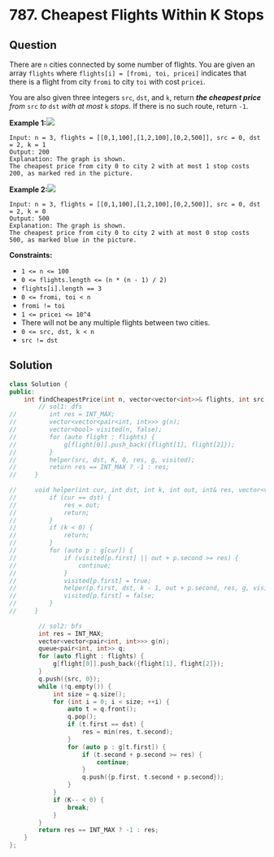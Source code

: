 # 787. Cheapest Flights Within K Stops

## Question

There are `n` cities connected by some number of flights. You are given an array `flights` where `flights[i] = [fromi, toi, pricei]` indicates that there is a flight from city `fromi` to city `toi` with cost `pricei`.

You are also given three integers `src`, `dst`, and `k`, return _**the cheapest price** from_ `src` _to_ `dst` _with at most_ `k` _stops._ If there is no such route, return `-1`.

**Example 1:**![](https://s3-lc-upload.s3.amazonaws.com/uploads/2018/02/16/995.png)

```
Input: n = 3, flights = [[0,1,100],[1,2,100],[0,2,500]], src = 0, dst = 2, k = 1
Output: 200
Explanation: The graph is shown.
The cheapest price from city 0 to city 2 with at most 1 stop costs 200, as marked red in the picture.
```

**Example 2:**![](https://s3-lc-upload.s3.amazonaws.com/uploads/2018/02/16/995.png)

```
Input: n = 3, flights = [[0,1,100],[1,2,100],[0,2,500]], src = 0, dst = 2, k = 0
Output: 500
Explanation: The graph is shown.
The cheapest price from city 0 to city 2 with at most 0 stop costs 500, as marked blue in the picture.
```

**Constraints:**

* `1 <= n <= 100`
* `0 <= flights.length <= (n * (n - 1) / 2)`
* `flights[i].length == 3`
* `0 <= fromi, toi < n`
* `fromi != toi`
* `1 <= pricei <= 10^4`
* There will not be any multiple flights between two cities.
* `0 <= src, dst, k < n`
* `src != dst`

## Solution

```cpp
class Solution {
public:
    int findCheapestPrice(int n, vector<vector<int>>& flights, int src, int dst, int K) {
        // sol1: dfs
//         int res = INT_MAX;
//         vector<vector<pair<int, int>>> g(n);
//         vector<bool> visited(n, false);
//         for (auto flight : flights) {
//             g[flight[0]].push_back({flight[1], flight[2]});
//         }
//         helper(src, dst, K, 0, res, g, visited);
//         return res == INT_MAX ? -1 : res;
//     }
    
//     void helper(int cur, int dst, int k, int out, int& res, vector<vector<pair<int, int>>>& g, vector<bool>& visited) {
//         if (cur == dst) {
//             res = out;
//             return;
//         }
//         if (k < 0) {
//             return;
//         }
//         for (auto p : g[cur]) {
//             if (visited[p.first] || out + p.second >= res) {
//                 continue;
//             }
//             visited[p.first] = true;
//             helper(p.first, dst, k - 1, out + p.second, res, g, visited);
//             visited[p.first] = false;
//         }
//     }
        
        // sol2: bfs
        int res = INT_MAX;
        vector<vector<pair<int, int>>> g(n);
        queue<pair<int, int>> q;
        for (auto flight : flights) {
            g[flight[0]].push_back({flight[1], flight[2]});
        }
        q.push({src, 0});
        while (!q.empty()) {
            int size = q.size();
            for (int i = 0; i < size; ++i) {
                auto t = q.front();
                q.pop();
                if (t.first == dst) {
                    res = min(res, t.second);
                }
                for (auto p : g[t.first]) {
                    if (t.second + p.second >= res) {
                        continue;
                    }
                    q.push({p.first, t.second + p.second});
                }
            }
            if (K-- < 0) {
                break;
            }
        }
        return res == INT_MAX ? -1 : res;
    }
};
```
